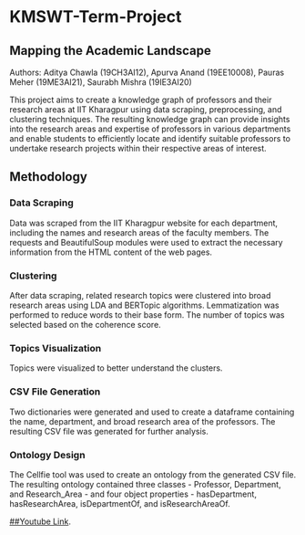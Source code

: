 # KMSWT-Term-Project

## Mapping the Academic Landscape
Authors: Aditya Chawla (19CH3AI12), Apurva Anand (19EE10008), Pauras Meher (19ME3AI21), Saurabh Mishra (19IE3AI20)

This project aims to create a knowledge graph of professors and their research areas at IIT Kharagpur using data scraping, preprocessing, and clustering techniques. The resulting knowledge graph can provide insights into the research areas and expertise of professors in various departments and enable students to efficiently locate and identify suitable professors to undertake research projects within their respective areas of interest.

## Methodology
### Data Scraping
Data was scraped from the IIT Kharagpur website for each department, including the names and research areas of the faculty members. The requests and BeautifulSoup modules were used to extract the necessary information from the HTML content of the web pages.

### Clustering
After data scraping, related research topics were clustered into broad research areas using LDA and BERTopic algorithms. Lemmatization was performed to reduce words to their base form. The number of topics was selected based on the coherence score.

### Topics Visualization
Topics were visualized to better understand the clusters.

### CSV File Generation
Two dictionaries were generated and used to create a dataframe containing the name, department, and broad research area of the professors. The resulting CSV file was generated for further analysis.

### Ontology Design
The Cellfie tool was used to create an ontology from the generated CSV file. The resulting ontology contained three classes - Professor, Department, and Research_Area - and four object properties - hasDepartment, hasResearchArea, isDepartmentOf, and isResearchAreaOf.

[##Youtube Link](https://youtu.be/MMKfNg-jZus).
